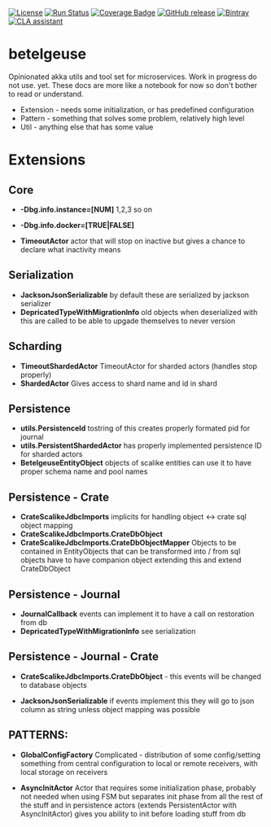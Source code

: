 [![License](https://img.shields.io/badge/License-Apache_2.0-7D287B.svg)](https://raw.githubusercontent.com/s4s0l/bootcker-gradle-plugin/master/LICENSE)
[![Run Status](https://api.shippable.com/projects/5a05f31eb705db0700aec972/badge?branch=master)](https://app.shippable.com/github/s4s0l/betelgeuse)
[![Coverage Badge](https://api.shippable.com/projects/5a05f31eb705db0700aec972/coverageBadge?branch=master)](https://app.shippable.com/github/s4s0l/betelgeuse)
[![GitHub release](https://img.shields.io/github/release/s4s0l/betelgeuse/all.svg?style=plastic)](https://github.com/s4s0l/betelgeuse/releases/latest)
[![Bintray](https://img.shields.io/bintray/v/sasol-oss/maven/akka-service-commons.svg?style=plastic)](https://bintray.com/sasol-oss/maven/akka-service-commons)
[![CLA assistant](https://cla-assistant.io/readme/badge/s4s0l/betelgeuse)](https://cla-assistant.io/s4s0l/betelgeuse)



# betelgeuse
Opinionated akka utils and tool set for microservices. Work in progress do not use. yet.
These docs are more like a notebook for now so don't bother to read or understand. 


* Extension - needs some initialization, or has predefined configuration
* Pattern - something that solves some problem, relatively high level
* Util - anything else that has some value


# Extensions

## Core

* **-Dbg.info.instance=[NUM]** 1,2,3 so on
* **-Dbg.info.docker=[TRUE|FALSE]**

* **TimeoutActor**
        actor that will stop on inactive but gives a chance to declare what inactivity means

## Serialization

* **JacksonJsonSerializable** 
                            by default these are serialized by jackson serializer
* **DepricatedTypeWithMigrationInfo** 
                                old objects when deserialized with this 
                                are called to be able to upgade themselves to never 
                                version 

## Scharding

* **TimeoutShardedActor**
                    TimeoutActor for sharded actors (handles stop properly)
* **ShardedActor** 
                    Gives access to shard name and id in shard
## Persistence

* **utils.PersistenceId** 
                tostring of this creates properly formated pid for journal 
* **utils.PersistentShardedActor** 
                has properly implemented persistence ID for sharded actors
* **BetelgeuseEntityObject** 
                objects of scalike entities can use it to have proper schema 
                name and pool names
 

## Persistence - Crate

* **CrateScalikeJdbcImports**
                implicits for handling object <-> crate sql object mapping
* **CrateScalikeJdbcImports.CrateDbObject**                
* **CrateScalikeJdbcImports.CrateDbObjectMapper**
                Objects to be contained in EntityObjects that can be transformed into
                / from sql objects have to have companion object extending this and extend
                 CrateDbObject

## Persistence - Journal

* **JournalCallback** 
                events can implement it to have a call on restoration from db
* **DepricatedTypeWithMigrationInfo** 
                see serialization
                    
## Persistence - Journal - Crate

* **CrateScalikeJdbcImports.CrateDbObject** - this events will be changed to 
                database objects
                 
* **JacksonJsonSerializable** 
                if events implement this they will go to json column as string unless
                object mapping was possible
                
                
## PATTERNS: 

* **GlobalConfigFactory**
    Complicated - distribution of some config/setting something from central configuration to
    local or remote receivers, with local storage on receivers
    
* **AsyncInitActor**
    Actor that requires some initialization phase, probably not needed when using FSM
    but separates init phase from all the rest of the stuff and in persistence actors 
    (extends PersistentActor with AsyncInitActor) gives you ability to init before 
    loading stuff from db